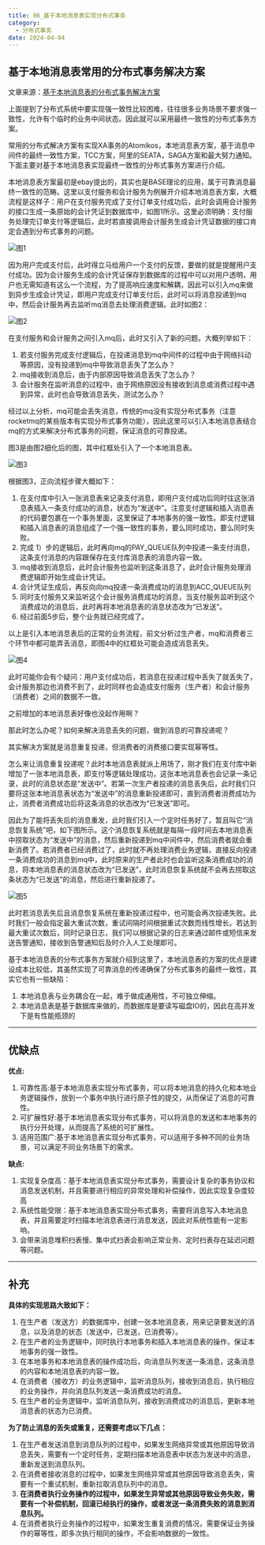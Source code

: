 ```yaml
---
title: 06_基于本地消息表实现分布式事务
category:
  - 分布式事务
date: 2024-04-04
---
```


<!-- more -->

## 基于本地消息表常用的分布式事务解决方案

文章来源：[基于本地消息表的分布式事务解决方案](https://juejin.cn/post/6844904041659498509?searchId=202403200956551386BD5061A80C0B6791)

上面提到了分布式系统中要实现强一致性比较困难，往往很多业务场景不要求强一致性，允许有个临时的业务中间状态。因此就可以采用最终一致性的分布式事务方案。

常用的分布式解决方案有实现XA事务的Atomikos，本地消息表方案，基于消息中间件的最终一致性方案，TCC方案，阿里的SEATA，SAGA方案和最大努力通知。下面主要对基于本地消息表实现最终一致性的分布式事务方案进行介绍。

本地消息表方案最初是ebay提出的，其实也是BASE理论的应用，属于可靠消息最终一致性的范畴。这里以支付服务和会计服务为例展开介绍本地消息表方案，大概流程是这样子：用户在支付服务完成了支付订单支付成功后，此时会调用会计服务的接口生成一条原始的会计凭证到数据库中，如图1所示。这里必须明确：支付服务处理完订单支付等逻辑后，此时若直接调用会计服务生成会计凭证数据的接口肯定会遇到分布式事务的问题。

![图1](https://studyimages.oss-cn-beijing.aliyuncs.com/img/Interview/202403/202404050119470.webp)

因为用户完成支付后，此时得立马给用户一个支付的反馈，要做的就是提醒用户支付成功。因为会计服务生成的会计凭证保存到数据库的过程中可以对用户透明，用户也无需知道有这么一个流程，为了提高响应速度和解耦，因此可以引入mq来做到异步生成会计凭证，即用户完成支付订单支付后，此时可以将消息投递到mq中，然后会计服务再去监听mq消息去处理消费逻辑。此时如图2：

![图2](https://studyimages.oss-cn-beijing.aliyuncs.com/img/Interview/202403/202404050119940.webp)

在支付服务和会计服务之间引入mq后，此时又引入了新的问题。大概列举如下：

1. 若支付服务完成支付逻辑后，在投递消息到mq中间件的过程中由于网络抖动等原因，没有投递到mq中导致消息丢失了怎么办？
2. mq接收到消息后，由于内部原因导致消息丢失了怎么办？
3. 会计服务在监听消息的过程中，由于网络原因没有接收到消息或消费过程中遇到异常，此时也会导致消息丢失，测试怎么办？

经过以上分析，mq可能会丢失消息，传统的mq没有实现分布式事务（注意rocketmq的某些版本有实现分布式事务功能），因此这里可以引入本地消息表结合mq的方式来解决分布式事务的问题，保证消息的可靠投递。

图3是由图2细化后的图，其中红框处引入了一个本地消息表。

![图3](https://studyimages.oss-cn-beijing.aliyuncs.com/img/Interview/202403/202404050120365.webp)

根据图3，正向流程步骤大概如下：

1. 在支付库中引入一张消息表来记录支付消息，即用户支付成功后同时往这张消息表插入一条支付成功的消息，状态为“发送中”。注意支付逻辑和插入消息表的代码要包裹在一个事务里面，这里保证了本地事务的强一致性。即支付逻辑和插入消息表的消息组成了一个强一致性的事务，要么同时成功，要么同时失败。
2. 完成 1）步的逻辑后，此时再向mq的PAY_QUEUE队列中投递一条支付消息，这条支付消息的内容跟保存在支付库消息表的消息内容一致。
3. mq接收到消息后，此时会计服务也监听到这条消息了，此时会计服务处理消费逻辑即开始生成会计凭证。
4. 会计凭证生成后，再反向向mq投递一条消费成功的消息到ACC_QUEUE队列
5. 同时支付服务又来监听这个会计服务消费成功的消息，当支付服务监听到这个消费成功的消息后，此时再将本地消息表的消息状态改为“已发送”。
6. 经过前面5步后，整个业务就已经完成了。

以上是引入本地消息表后的正常的业务流程，前文分析过生产者，mq和消费者三个环节中都可能弄丢消息，即图4中的红框处可能会造成消息丢失。

![图4](https://studyimages.oss-cn-beijing.aliyuncs.com/img/Interview/202403/202404050120577.webp)

此时可能你会有个疑问：用户支付成功后，若消息在投递过程中丢失了就丢失了，会计服务那边也消费不到了，此时同样也会造成支付服务（生产者）和会计服务（消费者）之间的数据不一致。

之前增加的本地消息表好像也没起作用啊？

那此时怎么办呢？如何来解决消息丢失的问题，做到消息的可靠投递呢？

其实解决方案就是消息重复投递，但消费者的消费接口要实现幂等性。

怎么来让消息重复投递呢？此时本地消息表就派上用场了，刚才我们在支付库中新增加了一张本地消息表，即支付等逻辑处理成功，这张本地消息表也会记录一条记录，此时的消息状态是“发送中”。若第一次生产者投递的消息丢失后，此时我们只要将这张本地消息表状态为“发送中”的消息重新投递即可，直到消费者消费成功为止，消费者消费成功后将这条消息的状态改为“已发送”即可。

因此为了能将丢失后的消息重发，此时我们引入一个定时任务好了，暂且叫它“消息恢复系统”吧，如下图所示。这个消息恢复系统就是每隔一段时间去本地消息表中捞取状态为“发送中”的消息，然后重新投递到mq中间件中，然后消费者就会重新消费了。若消费者已经消费过了，此时就不再处理消费业务逻辑，直接反向投递一条消费成功的消息到mq中，此时原来的生产者此时也会监听这条消费成功的消息，将本地消息表的消息状态改为“已发送”，此时消息恢复系统就不会再去捞取这条状态为“已发送”的消息，然后进行重新投递了。

![图5](https://studyimages.oss-cn-beijing.aliyuncs.com/img/Interview/202403/202404050120715.webp)

此时若消息丢失后且消息恢复系统在重新投递过程中，也可能会再次投递失败。此时我们一般会指定最大重试次数，重试间隔时间根据重试次数而线性增长。若达到最大重试次数后，同时记录日志，我们可以根据记录的日志来通过邮件或短信来发送告警通知，接收到告警通知后及时介入人工处理即可。

基于本地消息表的分布式事务方案就介绍到这里了，本地消息表的方案的优点是建设成本比较低，其虽然实现了可靠消息的传递确保了分布式事务的最终一致性，其实它也有一些缺陷：

1. 本地消息表与业务耦合在一起，难于做成通用性，不可独立伸缩。
2. 本地消息表是基于数据库来做的，而数据库是要读写磁盘IO的，因此在高并发下是有性能瓶颈的

---

## 优缺点

**优点:**

1. 可靠性高:基于本地消息表实现分布式事务，可以将本地消息的持久化和本地业务逻辑操作，放到一个事务中执行进行原子性的提交，从而保证了消息的可靠性。
2. 可扩展性好:基于本地消息表实现分布式事务，可以将消息的发送和本地事务的执行分开处理，从而提高了系统的可扩展性。
3. 适用范围广:基于本地消息表实现分布式事务，可以适用于多种不同的业务场景，可以满足不同业务场景下的需求。

**缺点:**

1. 实现复杂度高：基于本地消息表实现分布式事务，需要设计复杂的事务协议和消息发送机制，并且需要进行相应的异常处理和补偿操作，因此实现复杂度较高
2. 系统性能受限：基于本地消息表实现分布式事务，需要将消息写入本地消息表，并且需要定时扫描本地消息表进行消息发送，因此对系统性能有一定影响。
3. 会带来消息堆积扫表慢、集中式扫表会影响正常业务、定时扫表存在延迟问题等问题。

---

## 补充

**具体的实现思路大致如下：**

1. 在生产者（发送方）的数据库中，创建一张本地消息表，用来记录要发送的消息，以及消息的状态（发送中，已发送，已消费等）。
2. 在生产者的业务逻辑中，同时执行本地事务和插入本地消息表的操作，保证本地事务的强一致性。
3. 在本地事务和本地消息表的操作成功后，向消息队列发送一条消息，这条消息的内容和本地消息表的内容一致。
4. 在消费者（接收方）的业务逻辑中，监听消息队列，接收到消息后，执行相应的业务操作，并向消息队列发送一条消费成功的消息。
5. 在生产者的业务逻辑中，监听消息队列，接收到消费成功的消息后，更新本地消息表的状态为已消费。

**为了防止消息的丢失或重复，还需要考虑以下几点：**

1. 在生产者发送消息到消息队列的过程中，如果发生网络异常或其他原因导致消息丢失，需要有一个定时任务，定期扫描本地消息表中状态为发送中的消息，重新发送到消息队列。
2. 在消费者接收消息的过程中，如果发生网络异常或其他原因导致消息丢失，需要有一个重试机制，重新拉取消息队列中的消息。
3. **在消费者执行业务操作的过程中，如果发生异常或其他原因导致业务失败，需要有一个补偿机制，回滚已经执行的操作，或者发送一条消费失败的消息到消息队列。**
4. 在消费者执行业务操作的过程中，如果发生重复消费的情况，需要保证业务操作的幂等性，即多次执行相同的操作，不会影响数据的一致性。